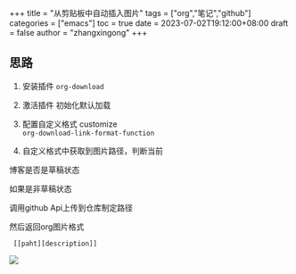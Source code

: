 +++
title = "从剪贴板中自动插入图片"
tags = ["org","笔记","github"]
categories = ["emacs"]
toc = true
date = 2023-07-02T19:12:00+08:00
draft = false
author = "zhangxingong"
+++

## 思路  

1) 安装插件 `org-download`

2) 激活插件  初始化默认加载

3) 配置自定义格式 customize  
`org-download-link-format-function`

4) 自定义格式中获取到图片路径，判断当前

博客是否是草稿状态  

如果是非草稿状态  

调用github Api上传到仓库制定路径  

然后返回org图片格式  

 ` [[paht][description]]`

![](/img/paste-clipboard-sample.png)